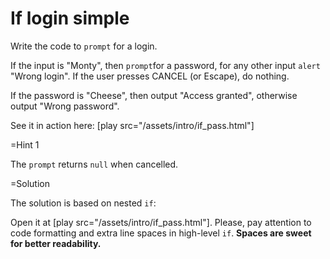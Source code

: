 
# If login simple 

Write the code to `prompt` for a login.

If the input is "Monty", then `prompt`for a password, for any other input `alert` "Wrong login". If the user presses CANCEL (or Escape), do nothing.

If the password is "Cheese", then output "Access granted", otherwise output "Wrong password".

See it in action here: [play src="/assets/intro/if_pass.html"]


=Hint 1

The `prompt` returns `null` when cancelled.

=Solution

The solution is based on nested `if`:

Open it at [play src="/assets/intro/if_pass.html"]. Please, pay attention to code formatting and extra line spaces in high-level `if`. <b>Spaces are sweet for better readability.</b>

